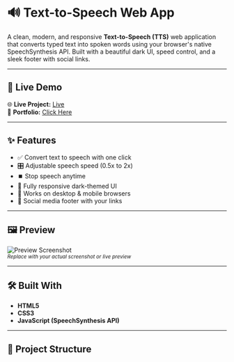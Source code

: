 # 🔊 Text-to-Speech Web App

A clean, modern, and responsive **Text-to-Speech (TTS)** web application that converts typed text into spoken words using your browser's native SpeechSynthesis API. Built with a beautiful dark UI, speed control, and a sleek footer with social links.

---

## 🚀 Live Demo

🌐 **Live Project:** [Live](https://text-to-speech-app.onrender.com/)  
🎨 **Portfolio:** [Click Here](https://rohitsinghcodes-portfolio.onrender.com)

---

## ✨ Features

- ✅ Convert text to speech with one click
- 🎛️ Adjustable speech speed (0.5x to 2x)
- ⏹️ Stop speech anytime
- 🌙 Fully responsive dark-themed UI
- 📱 Works on desktop & mobile browsers
- 🔗 Social media footer with your links

---

## 🖼 Preview

![Preview Screenshot](preview.png)  
<sub>*Replace with your actual screenshot or live preview*</sub>

---

## 🛠 Built With

- **HTML5**
- **CSS3**
- **JavaScript (SpeechSynthesis API)**

---

## 📁 Project Structure

